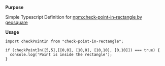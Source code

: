 
**Purpose**

Simple Typescript Definition for [npm:check-point-in-rectangle by geosquare](https://github.com/geosquare/check-point-in-rectangle "check-point-in-rectangle githib")

**Usage**

    import checkPointIn from "check-point-in-rectangle";
    
    if (checkPointIn([5,5],[[0,0], [10,0], [10,10], [0,10]]) === true) {
      console.log('Point is inside the rectangle');
    }
    